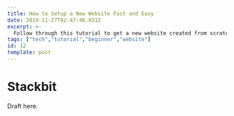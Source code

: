 ```yaml
---
title: How to Setup a New Website Fast and Easy
date: 2019-11-27T02:47:46.831Z
excerpt: >-
  Follow through this tutorial to get a new website created from scratch fast and easy.
tags: ["tech","tutorial","beginner","website"]
id: 12
template: post
---
```

# Stackbit

Draft here.
